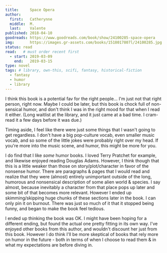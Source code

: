 ```yaml
---
title:     Space Opera
author: 
  first:   Catherynne 
  middle:  M.
  last:    Valente 
published: 2018-04-10 
goodreads: https://www.goodreads.com/book/show/24100285-space-opera
img:       https://images.gr-assets.com/books/1518017807l/24100285.jpg
status: read
read:   # must order recent first
  - start: 2019-03-09 
    end:   2019-03-15
type: novel
tags: # library, own-this, scifi, fantasy, historical-fiction
  - fantasy
  - humor
  - library
---
```

I think this book is a potential fav for the right people... I'm just not that right person, right now.  Maybe I could be later, but this book is chock full of non-sensical humor, and don't think I was in the right mood for that when I read it either. (Long waitlist at the library, and it just came at a bad time. I cram-read it a few days before it was due.)

Timing aside, I feel like there were just some things that I wasn't going to get regardless. I don't have a big pop-culture vocab, even smaller music vocab, and so some of the little jokes were probably right over my head. If you're more into the music scene, and humor, this might be more for you.

I do find that I like *some* humor books. I loved Terry Pratchet for example, and likewise enjoyed reading Douglas Adams. However, I think though that this is a little weaker than those on story/plot/character in favor of the nonsense humor. There are paragraphs & pages that I would read and realize that they were (almost) entirely unimportant outside of the long, humorous and nonsensical description of some alien world & species. I say almost, because inevitably a character from that place pops up later and some bit of that becomes more relevant. However I ended up skimming/skipping huge chunks of these sections later in the book. I can only pin it on burnout. There was just so much of it that it stopped being funny, and began to make the book feel tedious. 

I ended up thinking the book was OK. I might have been hoping for a different ending, but found the actual one pretty fitting in its own way. I've enjoyed other books from this author, and wouldn't discount her just from this book. However I do think I'll be more skeptical of books that rely more on humor in the future - both in terms of when I choose to read them & in what my expectations are before diving in.